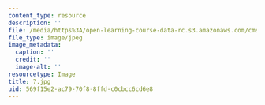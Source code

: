 ```yaml
---
content_type: resource
description: ''
file: /media/https%3A/open-learning-course-data-rc.s3.amazonaws.com/cms-930-media-education-and-the-marketplace-fall-2001/569f15e2ac7970f88ffdc0cbcc6cd6e8_7.jpg
file_type: image/jpeg
image_metadata:
  caption: ''
  credit: ''
  image-alt: ''
resourcetype: Image
title: 7.jpg
uid: 569f15e2-ac79-70f8-8ffd-c0cbcc6cd6e8
---
```

